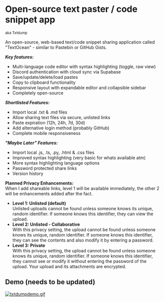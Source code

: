 
# Open-source text paster / code snippet app 
<sup>aka Txtdump</sup>

An open-source, web-based text/code snippet sharing application called "TextOcean" - similar to Pastebin or GitHub Gists.

***Key features:***
- Multi-language code editor with syntax highlighting (toggle, raw view)
- Discord authentication with cloud sync via Supabase
- Save/update/delete/load pastes
- Copy to clipboard functionality
- Responsive layout with expandable editor and collapsible sidebar
- Completely open-source

***Shortlisted Features:***
- Import local .txt & .md files
- Allow sharing text files via secure, unlisted links
- Paste expiration (12h, 24h, 7d, 30d)
- Add alternative login method (probably GitHub)
- Complete mobile responsiveness 

***"Maybe Later" Features:***
- Import local .js, .ts, .py, .html & .css files
- Improved syntax highlighting (very basic for whats available atm)
- More syntax highlighting language options
- Password protected share links
- Version history

**Planned Privacy Enhancements:**<br>
When I add shareable links, level 1 will be available immediately, the other 2 will be enhancements added after the fact.
- **Level 1: Unlisted (default)**<br>
Unlisted uploads cannot be found unless someone knows its unique, random identifier. If someone knows this identifier, they can view the upload.
- **Level 2: Unlisted - Collaborative**<br>
With this privacy setting, the upload cannot be found unless someone knows its unique, random identifier. If someone knows this identifier, they can see the contents and also modify it by entering a password.
- **Level 3: Private**<br>
With this privacy setting, the upload cannot be found unless someone knows its unique, random identifier. If someone knows this identifier, they cannot see or modify it without entering the password of the upload. Your upload and its attachments are encrypted.

## Demo (needs to be updated)
[![txtdumpdemo.gif](https://i.postimg.cc/c4n8rb1R/txtdumpdemo.gif)](https://postimg.cc/ZCJqQjdn)
